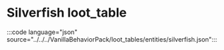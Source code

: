 # Silverfish loot_table

:::code language="json" source="../../../VanillaBehaviorPack/loot_tables/entities/silverfish.json":::